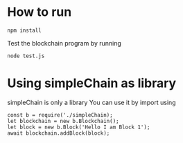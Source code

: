 # How to run

```
npm install
```

Test the blockchain program by running

```
node test.js
```

# Using simpleChain as library

simpleChain is only a library
You can use it by import using

```
const b = require('./simpleChain);
let blockchain = new b.Blockchain();
let block = new b.Block('Hello I am Block 1');
await blockchain.addBlock(block);
```
